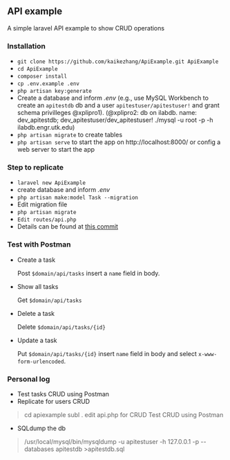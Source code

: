 ## API example ##

A simple laravel API example to show CRUD operations

### Installation ###

* `git clone https://github.com/kaikezhang/ApiExample.git ApiExample`
* `cd ApiExample`
* `composer install`
* `cp .env.example .env`
* `php artisan key:generate`
* Create a database and inform *.env* (e.g., use MySQL Workbench to create an `apitestdb` db and a user `apitestuser/apitestuser!` and grant schema privilleges @xplipro1). (@xplipro2: db on ilabdb. name: dev_apitestdb; dev_apitestuser/dev_apitestuser! ./mysql -u root -p -h ilabdb.engr.utk.edu)
* `php artisan migrate` to create tables
* `php artisan serve` to start the app on http://localhost:8000/ or config a web server to start the app


### Step to replicate ###
* `laravel new ApiExample`
* create database and inform *.env*
* `php artisan make:model Task --migration`
* Edit migration file
* `php artisan migrate`
* `Edit routes/api.php`
* Details can be found at [this commit](https://github.com/kaikezhang/ApiExample/commit/23957e73fb4ea36d96f2e75423702669db8a8b75)

### Test with Postman ###
* Create a task

  Post `$domain/api/tasks` insert a `name` field in body.

* Show all tasks

  Get `$domain/api/tasks`

* Delete a task

  Delete `$domain/api/tasks/{id}`

* Update a task

  Put `$domain/api/tasks/{id}` insert `name` field in body and select `x-www-form-urlencoded`.

### Personal log ###
* Test tasks CRUD using Postman
* Replicate for users CRUD
> cd apiexample
> subl .
> edit api.php for CRUD
> Test CRUD using Postman
* SQLdump the db
>  /usr/local/mysql/bin/mysqldump -u apitestuser -h 127.0.0.1  -p --databases apitestdb >apitestdb.sql 

